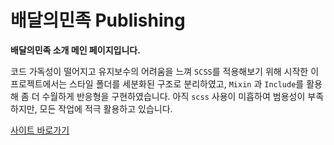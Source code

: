 # 배달의민족  Publishing

**배달의민족 소개 메인 페이지입니다.** 

코드 가독성이 떨어지고 유지보수의 어려움을 느껴
`SCSS`를 적용해보기 위해 시작한 이 프로젝트에서는 스타일 폴더를 세분화된 구조로 분리하였고,
`Mixin` 과 `Include`를 활용해 좀 더 수월하게 반응형을 구현하였습니다.
아직 `scss` 사용이 미흡하여 범용성이 부족하지만, 
모든 작업에 적극 활용하고 있습니다.

<a href='https://incamel.github.io/baemin/'>사이트 바로가기</a>
